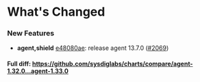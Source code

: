 # What's Changed

### New Features
- **agent,shield** [e48080ae](https://github.com/sysdiglabs/charts/commit/e48080aee167e1a324e09ff092676378abb4c3f1): release agent 13.7.0 ([#2069](https://github.com/sysdiglabs/charts/issues/2069))
#### Full diff: https://github.com/sysdiglabs/charts/compare/agent-1.32.0...agent-1.33.0
